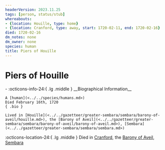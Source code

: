 ```yaml
---
headerVersion: 2023.11.25
tags: [person, status/stub]
whereabouts:
- {location: Houille, type: home}
- {location: Cranford, type: away, start: 1720-02-11, end: 1720-02-16}
died: 1720-02-16
dm_notes: none
dm_owner: none
species: human
title: Piers of Houille
---
```

# Piers of Houille
<div class="grid cards ext-narrow-margin ext-one-column" markdown>
- :octicons-info-24:{ .lg .middle } __Biographical Information__

    A [human](<../../species/humans.md>)  
    Died February 16th, 1720  
    { .bio }

    Lived in [Houille](<../../gazetteer/greater-sembara/sembara/barony-of-aveil/houille.md>), the [Barony of Aveil](<../../gazetteer/greater-sembara/sembara/barony-of-aveil/barony-of-aveil.md>), [Sembara](<../../gazetteer/greater-sembara/sembara/sembara.md>)
</div>

:octicons-location-24:{ .lg .middle } Died in [Cranford](<../../gazetteer/greater-sembara/sembara/barony-of-aveil/cranford.md>), the [Barony of Aveil](<../../gazetteer/greater-sembara/sembara/barony-of-aveil/barony-of-aveil.md>), [Sembara](<../../gazetteer/greater-sembara/sembara/sembara.md>)



